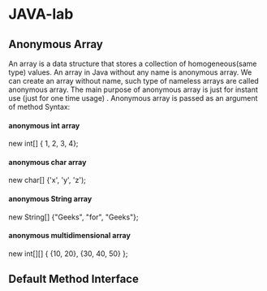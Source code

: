 # JAVA-lab
## Anonymous Array
An array is a data structure that stores a collection of homogeneous(same type) values.
An array in Java without any name is anonymous array.
We can create an array without name, such type of nameless arrays are called anonymous array.
The main purpose of anonymous array is just for instant use (just for one time usage) .
Anonymous array is passed as an argument of method
Syntax:
#### anonymous int array 
new int[] { 1, 2, 3, 4};  

#### anonymous char array 
new char[] {'x', 'y', 'z'); 

#### anonymous String array
new String[] {"Geeks", "for", "Geeks"}; 

#### anonymous multidimensional array
new int[][] { {10, 20}, {30, 40, 50} };
## Default Method Interface

